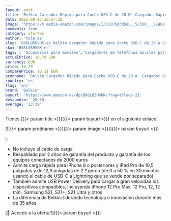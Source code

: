 ```yaml
---
layout: post
title: 'Belkin Cargador Rápido para Coche USB-C de 20 W  Cargador Rápido para iPhone  Teléfonos de Samsung  Google Pixel y Otros   Negro'
date: 2022-09-17 20:57:30
image: 'https://m.media-amazon.com/images/I/31CU5DcN50L._SL500_._SL400_.jpg'
comments: true
category: ofertas
author: 'tole.es'
slug: 'B08LQ5HVHK-es Belkin Cargador Rápido para Coche USB-C de 20 W Cargador...'
sku: 'B08LQ5HVHK-es'
tags: [ 'Accesorios para móviles','Cargadores de teléfonos móviles para coches','Cargadores para móviles','Comunicación móvil y accesorios','Electrónica','belkin','iphone','🇪🇸', ]
actualPrice: 10.79 EUR
currency: EUR
price: 10.79
comparePrice: 15.11 EUR
prodname: 'Belkin Cargador Rápido para Coche USB-C de 20 W  Cargador Rápido para iPhone  Teléfonos de Samsung  Google Pixel y Otros   Negro'
country: 'es'
flag: '🇪🇸'
brand: 'Belkin'
buyurl: 'https://www.amazon.es/dp/B08LQ5HVHK/?tag=tolees-21'
descuento: '28.59'
average: '13.39'
---
```


Tienes [{{< param title >}}]({{< param buyurl >}}) en el siguiente enlace!

[![{{< param prodname >}}]({{< param image >}})]({{< param buyurl >}})

ℹ️:

- No incluye el cable de carga
- Respaldado por 2 años de garantía del producto y garantía de los equipos conectados de 2000 euros
- Admite carga rápida para iPhone 8 o posteriores y iPad Pro de 10,5 pulgadas y de 12,9 pulgadas de 2.ª gnrcn (de 0 a 50 % en 30 minutos usando el cable de USB-C a Lightning que se vende por separado)
- También admite USB Power Delivery para cargar a gran velocidad los dispositivos compatibles, incluyendo iPhone 12 Pro Max, 12 Pro, 12, 12 mini, Samsung S21, S21+, S21 Ultra y otros
- La diferencia de Belkin: liderando tecnología e innovación durante más de 35 años

[🛒 Accede a la oferta!!]({{< param buyurl >}})
